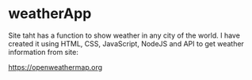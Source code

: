 # weatherApp

Site taht has a function to show weather in any city of the world. I have created it using HTML, CSS, JavaScript, NodeJS and API to get weather information from site:

https://openweathermap.org
